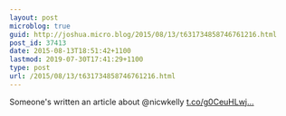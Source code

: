 ```yaml
---
layout: post
microblog: true
guid: http://joshua.micro.blog/2015/08/13/t631734858746761216.html
post_id: 37413
date: 2015-08-13T18:51:42+1100
lastmod: 2019-07-30T17:41:29+1100
type: post
url: /2015/08/13/t631734858746761216.html
---
```

Someone's written an article about @nicwkelly [t.co/g0CeuHLwj...](http://t.co/g0CeuHLwja)
